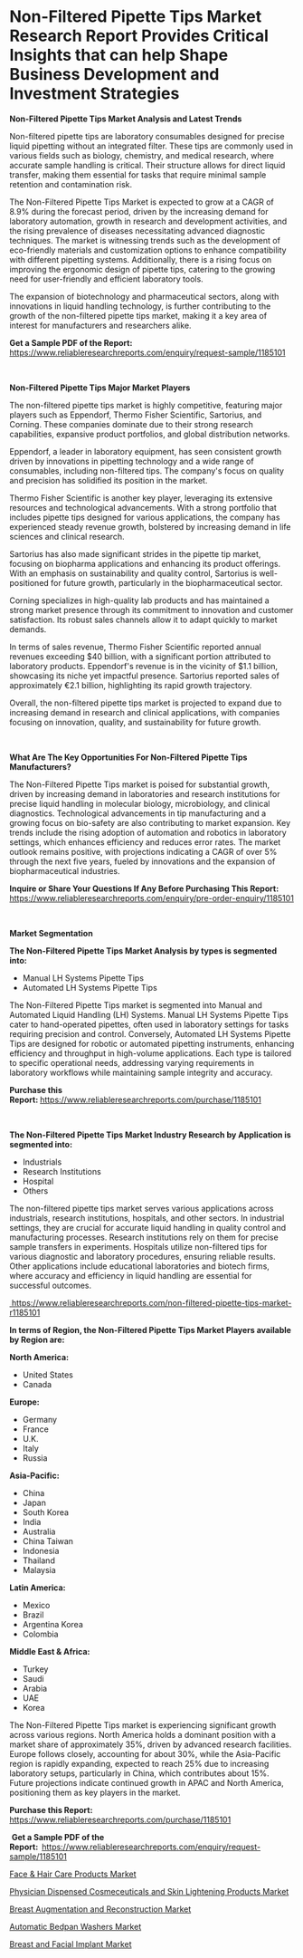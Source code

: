 <p><h1>Non-Filtered Pipette Tips Market Research Report Provides Critical Insights that can help Shape Business Development and Investment Strategies</h1></p><p><strong>Non-Filtered Pipette Tips Market Analysis and Latest Trends</strong></p>
<p><p>Non-filtered pipette tips are laboratory consumables designed for precise liquid pipetting without an integrated filter. These tips are commonly used in various fields such as biology, chemistry, and medical research, where accurate sample handling is critical. Their structure allows for direct liquid transfer, making them essential for tasks that require minimal sample retention and contamination risk.</p><p>The Non-Filtered Pipette Tips Market is expected to grow at a CAGR of 8.9% during the forecast period, driven by the increasing demand for laboratory automation, growth in research and development activities, and the rising prevalence of diseases necessitating advanced diagnostic techniques. The market is witnessing trends such as the development of eco-friendly materials and customization options to enhance compatibility with different pipetting systems. Additionally, there is a rising focus on improving the ergonomic design of pipette tips, catering to the growing need for user-friendly and efficient laboratory tools.</p><p>The expansion of biotechnology and pharmaceutical sectors, along with innovations in liquid handling technology, is further contributing to the growth of the non-filtered pipette tips market, making it a key area of interest for manufacturers and researchers alike.</p></p>
<p><strong>Get a Sample PDF of the Report:&nbsp;</strong> <a href="https://www.reliableresearchreports.com/enquiry/request-sample/1185101?utm_campaign=16&utm_medium=2&utm_source=Github&utm_content=ia&utm_term=11012025&utm_id=non-filtered-pipette-tips">https://www.reliableresearchreports.com/enquiry/request-sample/1185101</a></p>
<p>&nbsp;</p>
<p><strong>Non-Filtered Pipette Tips Major Market Players</strong></p>
<p><p>The non-filtered pipette tips market is highly competitive, featuring major players such as Eppendorf, Thermo Fisher Scientific, Sartorius, and Corning. These companies dominate due to their strong research capabilities, expansive product portfolios, and global distribution networks.</p><p>Eppendorf, a leader in laboratory equipment, has seen consistent growth driven by innovations in pipetting technology and a wide range of consumables, including non-filtered tips. The company's focus on quality and precision has solidified its position in the market.</p><p>Thermo Fisher Scientific is another key player, leveraging its extensive resources and technological advancements. With a strong portfolio that includes pipette tips designed for various applications, the company has experienced steady revenue growth, bolstered by increasing demand in life sciences and clinical research.</p><p>Sartorius has also made significant strides in the pipette tip market, focusing on biopharma applications and enhancing its product offerings. With an emphasis on sustainability and quality control, Sartorius is well-positioned for future growth, particularly in the biopharmaceutical sector.</p><p>Corning specializes in high-quality lab products and has maintained a strong market presence through its commitment to innovation and customer satisfaction. Its robust sales channels allow it to adapt quickly to market demands.</p><p>In terms of sales revenue, Thermo Fisher Scientific reported annual revenues exceeding $40 billion, with a significant portion attributed to laboratory products. Eppendorf's revenue is in the vicinity of $1.1 billion, showcasing its niche yet impactful presence. Sartorius reported sales of approximately €2.1 billion, highlighting its rapid growth trajectory.</p><p>Overall, the non-filtered pipette tips market is projected to expand due to increasing demand in research and clinical applications, with companies focusing on innovation, quality, and sustainability for future growth.</p></p>
<p>&nbsp;</p>
<p><strong>What Are The Key Opportunities For Non-Filtered Pipette Tips Manufacturers?</strong></p>
<p><p>The Non-Filtered Pipette Tips market is poised for substantial growth, driven by increasing demand in laboratories and research institutions for precise liquid handling in molecular biology, microbiology, and clinical diagnostics. Technological advancements in tip manufacturing and a growing focus on bio-safety are also contributing to market expansion. Key trends include the rising adoption of automation and robotics in laboratory settings, which enhances efficiency and reduces error rates. The market outlook remains positive, with projections indicating a CAGR of over 5% through the next five years, fueled by innovations and the expansion of biopharmaceutical industries.</p></p>
<p><strong>Inquire or Share Your Questions If Any Before Purchasing This Report:</strong> <a href="https://www.reliableresearchreports.com/enquiry/pre-order-enquiry/1185101?utm_campaign=16&utm_medium=2&utm_source=Github&utm_content=ia&utm_term=11012025&utm_id=non-filtered-pipette-tips">https://www.reliableresearchreports.com/enquiry/pre-order-enquiry/1185101</a></p>
<p>&nbsp;</p>
<p><strong>Market Segmentation</strong></p>
<p><strong>The Non-Filtered Pipette Tips Market Analysis by types is segmented into:</strong></p>
<p><ul><li>Manual LH Systems Pipette Tips</li><li>Automated LH Systems Pipette Tips</li></ul></p>
<p><p>The Non-Filtered Pipette Tips market is segmented into Manual and Automated Liquid Handling (LH) Systems. Manual LH Systems Pipette Tips cater to hand-operated pipettes, often used in laboratory settings for tasks requiring precision and control. Conversely, Automated LH Systems Pipette Tips are designed for robotic or automated pipetting instruments, enhancing efficiency and throughput in high-volume applications. Each type is tailored to specific operational needs, addressing varying requirements in laboratory workflows while maintaining sample integrity and accuracy.</p></p>
<p><strong>Purchase this Report:&nbsp;</strong><a href="https://www.reliableresearchreports.com/purchase/1185101?utm_campaign=16&utm_medium=2&utm_source=Github&utm_content=ia&utm_term=11012025&utm_id=non-filtered-pipette-tips">https://www.reliableresearchreports.com/purchase/1185101</a></p>
<p>&nbsp;</p>
<p><strong>The Non-Filtered Pipette Tips Market Industry Research by Application is segmented into:</strong></p>
<p><ul><li>Industrials</li><li>Research Institutions</li><li>Hospital</li><li>Others</li></ul></p>
<p><p>The non-filtered pipette tips market serves various applications across industrials, research institutions, hospitals, and other sectors. In industrial settings, they are crucial for accurate liquid handling in quality control and manufacturing processes. Research institutions rely on them for precise sample transfers in experiments. Hospitals utilize non-filtered tips for various diagnostic and laboratory procedures, ensuring reliable results. Other applications include educational laboratories and biotech firms, where accuracy and efficiency in liquid handling are essential for successful outcomes.</p></p>
<p><a href="https://www.reliableresearchreports.com/non-filtered-pipette-tips-market-r1185101?utm_campaign=16&utm_medium=2&utm_source=Github&utm_content=ia&utm_term=11012025&utm_id=non-filtered-pipette-tips">&nbsp;https://www.reliableresearchreports.com/non-filtered-pipette-tips-market-r1185101</a></p>
<p><strong>In terms of Region, the Non-Filtered Pipette Tips Market Players available by Region are:</strong></p>
<p>
    <p> <strong> North America: </strong>
        <ul>
            <li>United States</li>
            <li>Canada</li>
        </ul>
        </p> 
    <p> <strong> Europe: </strong>
        <ul>
            <li>Germany</li>
            <li>France</li>
            <li>U.K.</li>
            <li>Italy</li>
            <li>Russia</li>
        </ul>
        </p> 
    <p> <strong> Asia-Pacific: </strong>
        <ul>
            <li>China</li>
            <li>Japan</li>
            <li>South Korea</li>
            <li>India</li>
            <li>Australia</li>
            <li>China Taiwan</li>
            <li>Indonesia</li>
            <li>Thailand</li>
            <li>Malaysia</li>
        </ul>
        </p> 
    <p> <strong> Latin America: </strong>
        <ul>
            <li>Mexico</li>
            <li>Brazil</li>
            <li>Argentina Korea</li>
            <li>Colombia</li>
        </ul>
        </p> 
    <p> <strong> Middle East & Africa: </strong>
        <ul>
            <li>Turkey</li>
            <li>Saudi</li>
            <li>Arabia</li>
            <li>UAE</li>
            <li>Korea</li>
        </ul>
    </p>
    </p>
<p><p>The Non-Filtered Pipette Tips market is experiencing significant growth across various regions. North America holds a dominant position with a market share of approximately 35%, driven by advanced research facilities. Europe follows closely, accounting for about 30%, while the Asia-Pacific region is rapidly expanding, expected to reach 25% due to increasing laboratory setups, particularly in China, which contributes about 15%. Future projections indicate continued growth in APAC and North America, positioning them as key players in the market.</p></p>
<p><strong>Purchase this Report: </strong><a href="https://www.reliableresearchreports.com/purchase/1185101?utm_campaign=16&utm_medium=2&utm_source=Github&utm_content=ia&utm_term=11012025&utm_id=non-filtered-pipette-tips">https://www.reliableresearchreports.com/purchase/1185101</a></p>
<p>&nbsp;<strong>Get a Sample PDF of the Report:&nbsp;&nbsp;</strong><a href="https://www.reliableresearchreports.com/enquiry/request-sample/1185101?utm_campaign=16&utm_medium=2&utm_source=Github&utm_content=ia&utm_term=11012025&utm_id=non-filtered-pipette-tips">https://www.reliableresearchreports.com/enquiry/request-sample/1185101</a></p>
<p><strong></strong></p>
<p><p><a href="https://github.com/dolorespeddico90/Market-Research-Report-List-1/blob/main/face-hair-care-products-market.md?utm_campaign=16&utm_medium=2&utm_source=Github&utm_content=ia&utm_term=11012025&utm_id=non-filtered-pipette-tips">Face & Hair Care Products Market</a></p><p><a href="https://github.com/suleimannichelle7/Market-Research-Report-List-1/blob/main/physician-dispensed-cosmeceuticals-and-skin-lightening-products-market.md?utm_campaign=16&utm_medium=2&utm_source=Github&utm_content=ia&utm_term=11012025&utm_id=non-filtered-pipette-tips">Physician Dispensed Cosmeceuticals and Skin Lightening Products Market</a></p><p><a href="https://github.com/MariaWashington76/Market-Research-Report-List-1/blob/main/breast-augmentation-and-reconstruction-market.md?utm_campaign=16&utm_medium=2&utm_source=Github&utm_content=ia&utm_term=11012025&utm_id=non-filtered-pipette-tips">Breast Augmentation and Reconstruction Market</a></p><p><a href="https://github.com/krinerstormy331/Market-Research-Report-List-1/blob/main/automatic-bedpan-washers-market.md?utm_campaign=16&utm_medium=2&utm_source=Github&utm_content=ia&utm_term=11012025&utm_id=non-filtered-pipette-tips">Automatic Bedpan Washers Market</a></p><p><a href="https://github.com/rosamariarocque98/Market-Research-Report-List-1/blob/main/breast-and-facial-implant-market.md?utm_campaign=16&utm_medium=2&utm_source=Github&utm_content=ia&utm_term=11012025&utm_id=non-filtered-pipette-tips">Breast and Facial Implant Market</a></p></p>